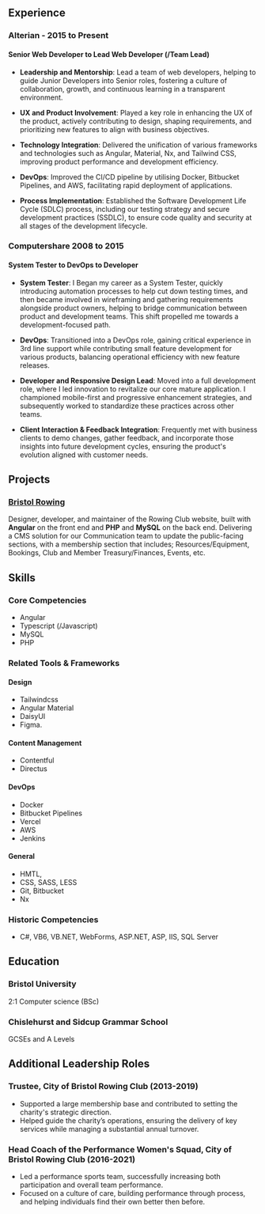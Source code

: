 
## Experience

### Alterian - 2015 to Present

#### Senior Web Developer to Lead Web Developer (/Team Lead)
- **Leadership and Mentorship**: Lead a team of web developers, helping to guide Junior Developers into Senior roles, fostering a culture of collaboration, growth, and continuous learning in a transparent environment.

- **UX and Product Involvement**: Played a key role in enhancing the UX of the product, actively contributing to design, shaping requirements, and prioritizing new features to align with business objectives.

- **Technology Integration**: Delivered the unification of various frameworks and technologies such as Angular, Material, Nx, and Tailwind CSS, improving product performance and development efficiency.

- **DevOps**: Improved the CI/CD pipeline by utilising Docker, Bitbucket Pipelines, and AWS, facilitating rapid deployment of applications.

- **Process Implementation**: Established the Software Development Life Cycle (SDLC) process, including our testing strategy and secure development practices (SSDLC), to ensure code quality and security at all stages of the development lifecycle.


### Computershare 2008 to 2015

#### System Tester to DevOps to Developer
- **System Tester**: I Began my career as a System Tester, quickly introducing automation processes to help cut down testing times, and then became involved in wireframing and gathering requirements alongside product owners, helping to bridge communication between product and development teams. This shift propelled me towards a development-focused path.

- **DevOps**: Transitioned into a DevOps role, gaining critical experience in 3rd line support while contributing small feature development for various products, balancing operational efficiency with new feature releases.

- **Developer and Responsive Design Lead**: Moved into a full development role, where I led innovation to revitalize our core mature application. I championed mobile-first and progressive enhancement strategies, and subsequently worked to standardize these practices across other teams.

- **Client Interaction & Feedback Integration**: Frequently met with business clients to demo changes, gather feedback, and incorporate those insights into future development cycles, ensuring the product's evolution aligned with customer needs.

## Projects

### [Bristol Rowing](http://bristolrowing.co.uk)
Designer, developer, and maintainer of the Rowing Club website, built with __Angular__ on the front end and __PHP__ and __MySQL__ on the back end. Delivering a CMS solution for our Communication team to update the public-facing sections, with a membership section that includes; Resources/Equipment, Bookings, Club and Member Treasury/Finances, Events, etc.

## Skills

### Core Competencies

- Angular
- Typescript (/Javascript)
- MySQL
- PHP

### Related Tools & Frameworks
#### Design

- Tailwindcss
- Angular Material
- DaisyUI
- Figma.
#### Content Management

- Contentful
- Directus

#### DevOps
- Docker
- Bitbucket Pipelines
- Vercel
- AWS
- Jenkins

#### General
- HMTL,
- CSS, SASS, LESS
- Git, Bitbucket
- Nx

### Historic Competencies

- C#, VB6, VB.NET, WebForms, ASP.NET, ASP, IIS, SQL Server

## Education

### Bristol University
2:1 Computer science (BSc)

### Chislehurst and Sidcup Grammar School
GCSEs and A Levels

## Additional Leadership Roles

### Trustee, City of Bristol Rowing Club (2013-2019)
- Supported a large membership base and contributed to setting the charity's strategic direction.
- Helped guide the charity’s operations, ensuring the delivery of key services while managing a substantial annual turnover.

### Head Coach of the Performance Women's Squad, City of Bristol Rowing Club (2016-2021)
- Led a performance sports team, successfully increasing both participation and overall team performance.
- Focused on a culture of care, building performance through process, and helping individuals find their own better then before.